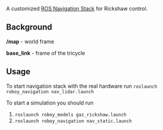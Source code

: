 A customized [ROS Navigation Stack](http://wiki.ros.org/navigation) for Rickshaw control.

## Background

**/map** - world frame

**base_link** - frame of the tricycle

## Usage

To start navigation stack with the real hardware run `roslaunch roboy_navigation nav_lidar.launch`

To start a simulation you should run
 1. `roslaunch roboy_models gaz_rickshaw.launch`
 2. `roslaunch roboy_navigation nav_static.launch`
 